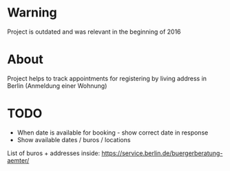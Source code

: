 # Warning
Project is outdated and was relevant in the beginning of 2016

# About
Project helps to track appointments for registering by living address in Berlin (Anmeldung einer Wohnung)

# TODO
* When date is available for booking - show correct date in response
* Show available dates / buros / locations


List of buros + addresses inside:
https://service.berlin.de/buergerberatung-aemter/

